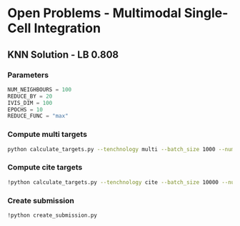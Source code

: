 # Open Problems - Multimodal Single-Cell Integration

## KNN Solution - LB 0.808

### Parameters

```python
NUM_NEIGHBOURS = 100
REDUCE_BY = 20
IVIS_DIM = 100
EPOCHS = 10
REDUCE_FUNC = "max"
```

### Compute multi targets

```bash
python calculate_targets.py --tenchnology multi --batch_size 1000 --num_neighbours {NUM_NEIGHBOURS} --reduce_by {REDUCE_BY} --reduce_func {REDUCE_FUNC} --ivis_dim {IVIS_DIM} --epochs {EPOCHS}
```

### Compute cite targets

```bash
!python calculate_targets.py --tenchnology cite --batch_size 10000 --num_neighbours {NUM_NEIGHBOURS} --ivis_dim {IVIS_DIM} --epochs {EPOCHS}
```

### Create submission

```bash
!python create_submission.py 
```
